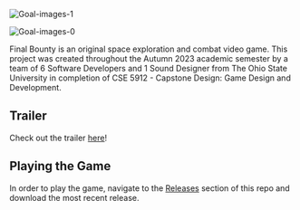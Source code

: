 ![Goal-images-1](https://github.com/tgkasarcik/FinalBounty-Public/assets/77713266/803a7243-6ccc-4d09-b882-dba894c2b4d4)

![Goal-images-0](https://github.com/tgkasarcik/FinalBounty-Public/assets/77713266/84aca7e1-c022-4821-9772-ea283872c5fd)

Final Bounty is an original space exploration and combat video game.  This project was created throughout the Autumn 2023 academic semester by a team of 6 Software Developers and 1 Sound Designer from The Ohio State University in completion of CSE 5912 - Capstone Design: Game Design and Development.  

## Trailer
Check out the trailer [here](http://www.youtube.com/watch?v=x0xJkJ7ULi0)!

## Playing the Game
In order to play the game, navigate to the [Releases](https://github.com/tgkasarcik/FinalBounty-Public/releases) section of this repo and download the most recent release.
